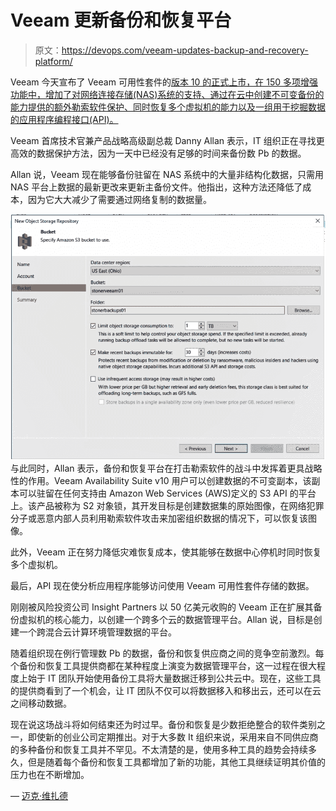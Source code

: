 # Veeam 更新备份和恢复平台

> 原文：<https://devops.com/veeam-updates-backup-and-recovery-platform/>

Veeam 今天宣布了 Veeam 可用性套件的[版本 10 的正式上市，在 150 多项增强功能中，增加了对网络连接存储(NAS)系统的支持、通过在云中创建不可变备份的能力提供的额外勒索软件保护、同时恢复多个虚拟机的能力以及一组用于挖掘数据的应用程序编程接口(API)。](https://www.businesswire.com/news/home/20200218005560/en/Veeam-Releases-Generation-Data-Backup-Highly-Anticipated)

Veeam 首席技术官兼产品战略高级副总裁 Danny Allan 表示，IT 组织正在寻找更高效的数据保护方法，因为一天中已经没有足够的时间来备份数 Pb 的数据。

Allan 说，Veeam 现在能够备份驻留在 NAS 系统中的大量非结构化数据，只需用 NAS 平台上数据的最新更改来更新主备份文件。他指出，这种方法还降低了成本，因为它大大减少了需要通过网络复制的数据量。

![backup and recovery](img/285ce1b5d0dbf4e8bb94f97c020ad772.png)与此同时，Allan 表示，备份和恢复平台在打击勒索软件的战斗中发挥着更具战略性的作用。Veeam Availability Suite v10 用户可以创建数据的不可变副本，该副本可以驻留在任何支持由 Amazon Web Services (AWS)定义的 S3 API 的平台上。该产品被称为 S2 对象锁，其开发目标是创建数据集的原始图像，在网络犯罪分子或恶意内部人员利用勒索软件攻击来加密组织数据的情况下，可以恢复该图像。

此外，Veeam 正在努力降低灾难恢复成本，使其能够在数据中心停机时同时恢复多个虚拟机。

最后，API 现在使分析应用程序能够访问使用 Veeam 可用性套件存储的数据。

刚刚被风险投资公司 Insight Partners 以 50 亿美元收购的 Veeam 正在扩展其备份虚拟机的核心能力，以创建一个跨多个云的数据管理平台。Allan 说，目标是创建一个跨混合云计算环境管理数据的平台。

随着组织现在例行管理数 Pb 的数据，备份和恢复供应商之间的竞争空前激烈。每个备份和恢复工具提供商都在某种程度上演变为数据管理平台，这一过程在很大程度上始于 IT 团队开始使用备份工具将大量数据迁移到公共云中。现在，这些工具的提供商看到了一个机会，让 IT 团队不仅可以将数据移入和移出云，还可以在云之间移动数据。

现在说这场战斗将如何结束还为时过早。备份和恢复是少数拒绝整合的软件类别之一，即使新的创业公司定期推出。对于大多数 It 组织来说，采用来自不同供应商的多种备份和恢复工具并不罕见。不太清楚的是，使用多种工具的趋势会持续多久，但是随着每个备份和恢复工具都增加了新的功能，其他工具继续证明其价值的压力也在不断增加。

— [迈克·维扎德](https://devops.com/author/mike-vizard/)